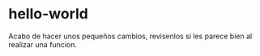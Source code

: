 # hello-world
Acabo de hacer unos pequeños cambios, revisenlos si les parece bien al realizar una funcion.
